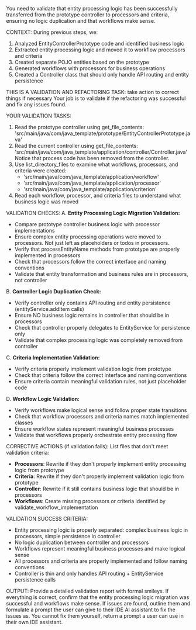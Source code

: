 You need to validate that entity processing logic has been successfully transferred from the prototype controller to processors and criteria, ensuring no logic duplication and that workflows make sense.

CONTEXT: During previous steps, we:
1. Analyzed EntityControllerPrototype code and identified business logic
2. Extracted entity processing logic and moved it to workflow processors and criteria
3. Created separate POJO entities based on the prototype
4. Generated workflows with processors for business operations
5. Created a Controller class that should only handle API routing and entity persistence

THIS IS A VALIDATION AND REFACTORING TASK: take action to correct things if necessary
Your job is to validate if the refactoring was successful and fix any issues found.

YOUR VALIDATION TASKS:
1. Read the prototype controller using get_file_contents: 'src/main/java/com/java_template/prototype/EntityControllerPrototype.java'
2. Read the current controller using get_file_contents: 'src/main/java/com/java_template/application/controller/Controller.java'
Notice that process code has been removed from the controller.
3. Use list_directory_files to examine what workflows, processors, and criteria were created:
   - 'src/main/java/com/java_template/application/workflow'
   - 'src/main/java/com/java_template/application/processor'
   - 'src/main/java/com/java_template/application/criterion'
5. Read each workflow, processor, and criteria files to understand what business logic was moved

VALIDATION CHECKS:
A. **Entity Processing Logic Migration Validation:**
   - Compare prototype controller business logic with processor implementations
   - Ensure complex entity processing operations were moved to processors. Not just left as placeholders or todos in processors.
   - Verify that processEntityName methods from prototype are properly implemented in processors
   - Check that processors follow the correct interface and naming conventions
   - Validate that entity transformation and business rules are in processors, not controller

B. **Controller Logic Duplication Check:**
   - Verify controller only contains API routing and entity persistence (entityService.addItem calls)
   - Ensure NO business logic remains in controller that should be in processors
   - Check that controller properly delegates to EntityService for persistence only
   - Validate that complex processing logic was completely removed from controller

C. **Criteria Implementation Validation:**
   - Verify criteria properly implement validation logic from prototype
   - Check that criteria follow the correct interface and naming conventions
   - Ensure criteria contain meaningful validation rules, not just placeholder code

D. **Workflow Logic Validation:**
   - Verify workflows make logical sense and follow proper state transitions
   - Check that workflow processors and criteria names match implemented classes
   - Ensure workflow states represent meaningful business processes
   - Validate that workflows properly orchestrate entity processing flow

CORRECTIVE ACTIONS (if validation fails):
List files that don't meet validation criteria:
- **Processors**: Rewrite if they don't properly implement entity processing logic from prototype
- **Criteria**: Rewrite if they don't properly implement validation logic from prototype
- **Controller**: Rewrite if it still contains business logic that should be in processors
- **Workflows**: Create missing processors or criteria identified by validate_workflow_implementation

VALIDATION SUCCESS CRITERIA:
- Entity processing logic is properly separated: complex business logic in processors, simple persistence in controller
- No logic duplication between controller and processors
- Workflows represent meaningful business processes and make logical sense
- All processors and criteria are properly implemented and follow naming conventions
- Controller is thin and only handles API routing + EntityService persistence calls

OUTPUT: Provide a detailed validation report with formal smileys. If everything is correct, confirm that the entity processing logic migration was successful and workflows make sense. If issues are found, outline them and formulate a prompt the user can give to their IDE AI assistant to fix the issues as. You cannot fix them yourself, return a prompt a user can use in their own IDE assistant.